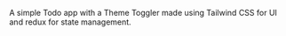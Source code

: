 A simple Todo app with a Theme Toggler made using Tailwind CSS for UI and redux for state management.
